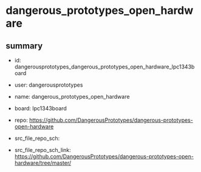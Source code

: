 # dangerous_prototypes_open_hardware
 
## summary 
* id: dangerousprototypes_dangerous_prototypes_open_hardware_lpc1343board
* user: dangerousprototypes
* name: dangerous_prototypes_open_hardware
* board: lpc1343board
* repo: https://github.com/DangerousPrototypes/dangerous-prototypes-open-hardware



* src_file_repo_sch: 
* src_file_repo_sch_link: https://github.com/DangerousPrototypes/dangerous-prototypes-open-hardware/tree/master/






